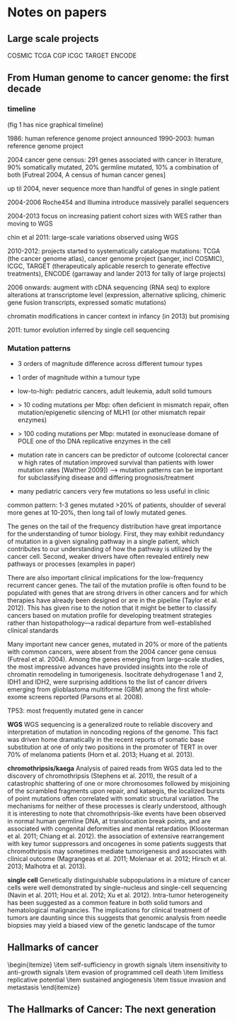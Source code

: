 # Notes on papers

## Large scale projects

COSMIC
TCGA
CGP
ICGC
TARGET
ENCODE

## From Human genome to cancer genome: the first decade

### timeline
(fig 1 has nice graphical timeline)

1986: human reference genome project announced
1990-2003: human reference genome project

2004 cancer gene census: 291 genes associated with cancer in literature, 90% somatically mutated, 20% germline mutated, 10% a combination of both [Futreal 2004, A census of human cancer genes]


up til 2004, never sequence more than handful of genes in single patient

2004-2006 Roche454 and Illumina introduce massively parallel sequencers

2004-2013 focus on increasing patient cohort sizes with WES rather than moving to WGS

chin et al 2011: large-scale variations observed using WGS

2010-2012: projects started to systematically catalogue mutations: TCGA (the cancer genome atlas), cancer genome project (sanger, incl COSMIC), ICGC, TARGET (therapeuticaly aplicable reserch to generate effective treatments), ENCODE
(garraway and lander 2013 for tally of large projects)

2006 onwards: augment with cDNA sequencing (RNA seq) to explore alterations at transcriptome level (expression, alternative splicing, chimeric gene fusion transcripts, expressed somatic mutations)

chromatin modifications in cancer context in infancy (in 2013) but promising

2011: tumor evolution inferred by single cell sequencing

### Mutation patterns

- 3 orders of magnitude difference across different tumour types
- 1 order of magnitude within a tumour type
- low-to-high: pediatric cancers, adult leukemia, adult solid tumours
- \> 10 coding mutations per Mbp: often deficient in mismatch repair, often mutation/epigenetic silencing of MLH1 (or other mismatch repair enzymes)
- \> 100 coding mutations per Mbp: mutated in exonuclease domane of POLE one of tho DNA replicative enzymes in the cell
- mutation rate in cancers can be predictor of outcome (colorectal cancer w high rates of mutation improved survival than patients with lower mutation rates [Walther 2009])
--> mutation patterns can be important for subclassifying disease and differing prognosis/treatment

- many pediatric cancers very few mutations so less useful in clinic

common pattern: 1-3 genes mutated >20% of patients, shoulder of several more genes at 10-20%, then long tail of lowly mutated genes.

The genes on the tail of the frequency distribution have great importance for the understanding of tumor biology. First, they may exhibit redundancy of mutation in a given signaling pathway in a single patient, which contributes to our understanding of how the pathway is utilized by the cancer cell. Second, weaker drivers have often revealed entirely new pathways or processes (examples in paper)

There are also important clinical implications for the low-frequency recurrent cancer genes. The tail of the mutation profile is often found to be populated with genes that are strong drivers in other cancers and for which therapies have already been designed or are in the pipeline (Taylor et al. 2012). This has given rise to the notion that it might be better to classify cancers based on mutation profile for developing treatment strategies rather than histopathology―a radical departure from well-established clinical standards

Many important new cancer genes, mutated in 20% or more of the patients with common cancers, were absent from the 2004 cancer gene census (Futreal et al. 2004). Among the genes emerging from large-scale studies, the most impressive advances have provided insights into the role of chromatin remodeling in tumorigenesis. Isocitrate dehydrogenase 1 and 2, IDH1 and IDH2, were surprising additions to the list of cancer drivers emerging from glioblastoma multiforme (GBM) among the first whole-exome screens reported (Parsons et al. 2008).

TP53: most frequently mutated gene in cancer

**WGS**
WGS sequencing is a generalized route to reliable discovery and interpretation of mutation in noncoding regions of the genome. This fact was driven home dramatically in the recent reports of somatic base substitution at one of only two positions in the promoter of TERT in over 70% of melanoma patients (Horn et al. 2013; Huang et al. 2013).

**chromothripsis/kaega**
Analysis of paired reads from WGS data led to the discovery of chromothripsis (Stephens et al. 2011), the result of a catastrophic shattering of one or more chromosomes followed by misjoining of the scrambled fragments upon repair, and kataegis, the localized bursts of point mutations often correlated with somatic structural variation. The mechanisms for neither of these processes is clearly understood, although it is interesting to note that chromothripsis-like events have been observed in normal human germline DNA, at translocation break points, and are associated with congenital deformities and mental retardation (Kloosterman et al. 2011; Chiang et al. 2012).
the association of extensive rearrangement with key tumor suppressors and oncogenes in some patients suggests that chromothripsis may sometimes mediate tumorigenesis and associates with clinical outcome (Magrangeas et al. 2011; Molenaar et al. 2012; Hirsch et al. 2013; Malhotra et al. 2013).

**single cell**
Genetically distinguishable subpopulations in a mixture of cancer cells were well demonstrated by single-nucleus and single-cell sequencing (Navin et al. 2011; Hou et al. 2012; Xu et al. 2012).  Intra-tumor heterogeneity has been suggested as a common feature in both solid tumors and hematological malignancies. The implications for clinical treatment of tumors are daunting since this suggests that genomic analysis from needle biopsies may yield a biased view of the genetic landscape of the tumor


## Hallmarks of cancer


\begin{itemize}
    \item self-sufficiency in growth signals
    \item insensitivity to anti-growth signals
    \item evasion of programmed cell death
    \item limitless replicative potential
    \item sustained angiogenesis
    \item tissue invasion and metastasis
\end{itemize}


## The Hallmarks of Cancer: The next generation
